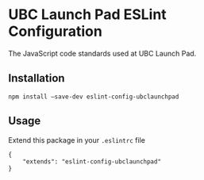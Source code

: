 # UBC Launch Pad ESLint Configuration

The JavaScript code standards used at UBC Launch Pad.

## Installation

`npm install —save-dev eslint-config-ubclaunchpad`

## Usage

Extend this package in your `.eslintrc` file

```
{
	"extends": "eslint-config-ubclaunchpad"
}
```
